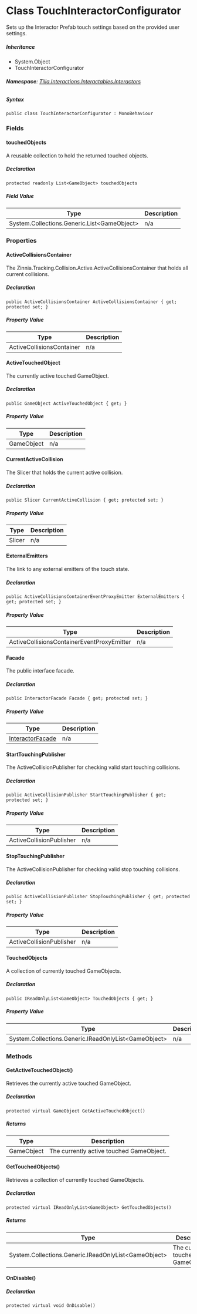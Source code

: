 # Class TouchInteractorConfigurator

Sets up the Interactor Prefab touch settings based on the provided user settings.

##### Inheritance

* System.Object
* TouchInteractorConfigurator

###### **Namespace**: [Tilia.Interactions.Interactables.Interactors]

##### Syntax

```
public class TouchInteractorConfigurator : MonoBehaviour
```

### Fields

#### touchedObjects

A reusable collection to hold the returned touched objects.

##### Declaration

```
protected readonly List<GameObject> touchedObjects
```

##### Field Value

| Type | Description |
| --- | --- |
| System.Collections.Generic.List<GameObject\> | n/a |

### Properties

#### ActiveCollisionsContainer

The Zinnia.Tracking.Collision.Active.ActiveCollisionsContainer that holds all current collisions.

##### Declaration

```
public ActiveCollisionsContainer ActiveCollisionsContainer { get; protected set; }
```

##### Property Value

| Type | Description |
| --- | --- |
| ActiveCollisionsContainer | n/a |

#### ActiveTouchedObject

The currently active touched GameObject.

##### Declaration

```
public GameObject ActiveTouchedObject { get; }
```

##### Property Value

| Type | Description |
| --- | --- |
| GameObject | n/a |

#### CurrentActiveCollision

The Slicer that holds the current active collision.

##### Declaration

```
public Slicer CurrentActiveCollision { get; protected set; }
```

##### Property Value

| Type | Description |
| --- | --- |
| Slicer | n/a |

#### ExternalEmitters

The link to any external emitters of the touch state.

##### Declaration

```
public ActiveCollisionsContainerEventProxyEmitter ExternalEmitters { get; protected set; }
```

##### Property Value

| Type | Description |
| --- | --- |
| ActiveCollisionsContainerEventProxyEmitter | n/a |

#### Facade

The public interface facade.

##### Declaration

```
public InteractorFacade Facade { get; protected set; }
```

##### Property Value

| Type | Description |
| --- | --- |
| [InteractorFacade] | n/a |

#### StartTouchingPublisher

The ActiveCollisionPublisher for checking valid start touching collisions.

##### Declaration

```
public ActiveCollisionPublisher StartTouchingPublisher { get; protected set; }
```

##### Property Value

| Type | Description |
| --- | --- |
| ActiveCollisionPublisher | n/a |

#### StopTouchingPublisher

The ActiveCollisionPublisher for checking valid stop touching collisions.

##### Declaration

```
public ActiveCollisionPublisher StopTouchingPublisher { get; protected set; }
```

##### Property Value

| Type | Description |
| --- | --- |
| ActiveCollisionPublisher | n/a |

#### TouchedObjects

A collection of currently touched GameObjects.

##### Declaration

```
public IReadOnlyList<GameObject> TouchedObjects { get; }
```

##### Property Value

| Type | Description |
| --- | --- |
| System.Collections.Generic.IReadOnlyList<GameObject\> | n/a |

### Methods

#### GetActiveTouchedObject()

Retrieves the currently active touched GameObject.

##### Declaration

```
protected virtual GameObject GetActiveTouchedObject()
```

##### Returns

| Type | Description |
| --- | --- |
| GameObject | The currently active touched GameObject. |

#### GetTouchedObjects()

Retrieves a collection of currently touched GameObjects.

##### Declaration

```
protected virtual IReadOnlyList<GameObject> GetTouchedObjects()
```

##### Returns

| Type | Description |
| --- | --- |
| System.Collections.Generic.IReadOnlyList<GameObject\> | The currently touched GameObjects. |

#### OnDisable()

##### Declaration

```
protected virtual void OnDisable()
```

[Tilia.Interactions.Interactables.Interactors]: README.md
[InteractorFacade]: InteractorFacade.md